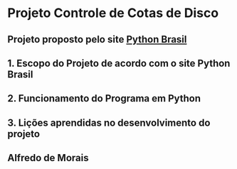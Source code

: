 # Projeto Controle de Cotas de Disco

## Projeto proposto pelo site <a href="https://wiki.python.org.br/ListaDeExerciciosProjetos">Python Brasil</a>

## 1. Escopo do Projeto de acordo com o site Python Brasil
## 2. Funcionamento do Programa em Python
## 3. Lições aprendidas no desenvolvimento do projeto

## Alfredo de Morais
